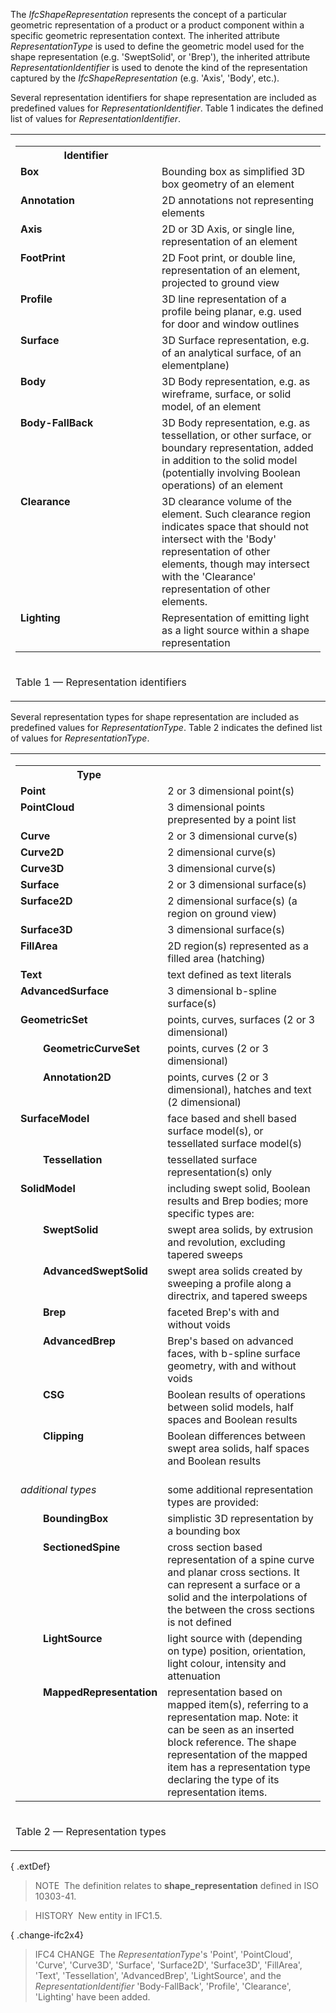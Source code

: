 ﻿The _IfcShapeRepresentation_ represents the concept of a particular geometric representation of a product or a product component within a specific geometric representation context. The inherited attribute _RepresentationType_ is used to define the geometric model used for the shape representation (e.g. 'SweptSolid', or 'Brep'), the inherited attribute _RepresentationIdentifier_ is used to denote the kind of the representation captured by the _IfcShapeRepresentation_ (e.g. 'Axis', 'Body', etc.).

Several representation identifiers for shape representation are included as predefined values for _RepresentationIdentifier_. Table 1 indicates the defined list of values for _RepresentationIdentifier_.

<table>
<tr>
<td>
<table class="gridtable">
<tr>
<th>Identifier</th>
<th>&nbsp;</th>
</tr>
<tr>
<td align="left" valign="top" width="210"><b>Box</b></td>
<td align="left" valign="top">Bounding box as simplified 3D box geometry of an
element</td>
</tr>
<tr>
<td align="left" valign="top" width="210"><b>Annotation</b></td>
<td align="left" valign="top">2D annotations not representing elements</td>
</tr>
<tr>
<td align="left" valign="top" width="210"><b>Axis</b></td>
<td align="left" valign="top">2D or 3D Axis, or single line, representation of
an element</td>
</tr>
<tr>
<td align="left" valign="top" width="210"><b>FootPrint</b></td>
<td align="left" valign="top">2D Foot print, or double line, representation of
an element, projected to ground view</td>
</tr>
<tr>
<td align="left" valign="top" width="210"><b>Profile</b></td>
<td align="left" valign="top">3D line representation of a profile being planar,
e.g. used for door and window outlines</td>
</tr>
<tr>
<td align="left" valign="top" width="210"><b>Surface</b></td>
<td align="left" valign="top">3D Surface representation, e.g. of an analytical
surface, of an elementplane)</td>
</tr>
<tr>
<td align="left" valign="top" width="210"><b>Body</b></td>
<td align="left" valign="top">3D Body representation, e.g. as wireframe,
surface, or solid model, of an element</td>
</tr>
<tr>
<td align="left" valign="top" width="210"><b>Body-FallBack</b></td>
<td align="left" valign="top">3D Body representation, e.g. as tessellation, or
other surface, or boundary representation, added in addition to the solid model
(potentially involving Boolean operations) of an element</td>
</tr>
<tr>
<td align="left" valign="top" width="210"><b>Clearance</b></td>
<td align="left" valign="top">3D clearance volume of the element. Such
clearance region indicates space that should not intersect with the 'Body'
representation of other elements, though may intersect with the 'Clearance'
representation of other elements.</td>
</tr>
<tr>
<td align="left" valign="top" width="210"><b>Lighting</b></td>
<td align="left" valign="top">Representation of emitting light as a light
source within a shape representation</td>
</tr>
</table>
</td>
</tr>
<tr>
<td>
<p class="table">Table 1 &mdash; Representation identifiers</p>
</td>
</tr>
</table>

Several representation types for shape representation are included as predefined values for _RepresentationType_. Table 2 indicates the defined list of values for _RepresentationType_.

<table>
<tr>
<td>
<table class="gridtable">
<tr>
<th colspan="2">Type</th>
<th>&nbsp;</th>
</tr>
<tr>
<td colspan="2" align="left" valign="top" width="20"><b>Point</b></td>
<td align="left" valign="top">2 or 3 dimensional point(s)</td>
</tr>
<tr>
<td colspan="2" align="left" valign="top" width="20"><b>PointCloud</b></td>
<td align="left" valign="top">3 dimensional points prepresented by a point
list</td>
</tr>
<tr>
<td colspan="2" align="left" valign="top" width="20"><b>Curve</b></td>
<td align="left" valign="top">2 or 3 dimensional curve(s)</td>
</tr>
<tr>
<td colspan="2" align="left" valign="top" width="20"><b>Curve2D</b></td>
<td align="left" valign="top">2 dimensional curve(s)</td>
</tr>
<tr>
<td colspan="2" align="left" valign="top" width="20"><b>Curve3D</b></td>
<td align="left" valign="top">3 dimensional curve(s)</td>
</tr>
<tr>
<td colspan="2" align="left" valign="top" width="20"><b>Surface</b></td>
<td align="left" valign="top">2 or 3 dimensional surface(s)</td>
</tr>
<tr>
<td colspan="2" align="left" valign="top" width="20"><b>Surface2D</b></td>
<td align="left" valign="top">2 dimensional surface(s) (a region on ground
view)</td>
</tr>
<tr>
<td colspan="2" align="left" valign="top" width="20"><b>Surface3D</b></td>
<td align="left" valign="top">3 dimensional surface(s)</td>
</tr>
<tr>
<td colspan="2" align="left" valign="top" width="20"><b>FillArea</b></td>
<td align="left" valign="top">2D region(s) represented as a filled area
(hatching)</td>
</tr>
<tr>
<td colspan="2" align="left" valign="top" width="20"><b>Text</b></td>
<td align="left" valign="top">text defined as text literals</td>
</tr>
<tr>
<td colspan="2" align="left" valign="top" width="20">
<b>AdvancedSurface</b></td>
<td>3 dimensional b-spline surface(s)</td>
</tr>
<tr>
<td colspan="2" align="left" valign="top" width="20"><b>GeometricSet</b></td>
<td align="left" valign="top">points, curves, surfaces (2 or 3
dimensional)</td>
</tr>
<tr>
<td align="left" valign="top" width="20"></td>
<td align="left" valign="top" width="180"><b>GeometricCurveSet</b></td>
<td align="left" valign="top">points, curves (2 or 3 dimensional)</td>
</tr>
<tr>
<td align="left" valign="top" width="20"></td>
<td align="left" valign="top" width="180"><b>Annotation2D</b></td>
<td>points, curves (2 or 3 dimensional), hatches and text (2 dimensional)</td>
</tr>
<tr>
<td colspan="2" align="left" valign="top" width="20"><b>SurfaceModel</b></td>
<td align="left" valign="top">face based and shell based surface model(s), or
tessellated surface model(s)</td>
</tr>
<tr>
<td align="left" valign="top" width="20"></td>
<td align="left" valign="top" width="180"><b>Tessellation</b></td>
<td align="left" valign="top">tessellated surface representation(s) only</td>
</tr>
<tr>
<td colspan="2" align="left" valign="top" width="20"><b>SolidModel</b></td>
<td align="left" valign="top">including swept solid, Boolean results and Brep
bodies; more specific types are:</td>
</tr>
<tr>
<td align="left" valign="top" width="20"></td>
<td align="left" valign="top" width="180"><b>SweptSolid</b></td>
<td align="left" valign="top">swept area solids, by extrusion and revolution,
excluding tapered sweeps</td>
</tr>
<tr>
<td align="left" valign="top" width="20"></td>
<td align="left" valign="top" width="180"><b>AdvancedSweptSolid</b></td>
<td align="left" valign="top">swept area solids created by sweeping a profile
along a directrix, and tapered sweeps</td>
</tr>
<tr>
<td align="left" valign="top" width="20"></td>
<td align="left" valign="top" width="180"><b>Brep</b></td>
<td align="left" valign="top">faceted Brep's with and without voids</td>
</tr>
<tr>
<td align="left" valign="top" width="20"></td>
<td align="left" valign="top" width="180"><b>AdvancedBrep</b></td>
<td align="left" valign="top">Brep's based on advanced faces, with b-spline
surface geometry, with and without voids</td>
</tr>
<tr>
<td align="left" valign="top" width="20"></td>
<td align="left" valign="top" width="180"><b>CSG</b></td>
<td align="left" valign="top">Boolean results of operations between solid
models, half spaces and Boolean results</td>
</tr>
<tr>
<td align="left" valign="top" width="20"></td>
<td align="left" valign="top" width="180"><b>Clipping</b></td>
<td align="left" valign="top">Boolean differences between swept area solids,
half spaces and Boolean results</td>
</tr>
<tr>
<td colspan="2" align="left" valign="top" width="20"><em><br>
additional types</em></td>
<td align="left" valign="top"><br>
some additional representation types are provided:</td>
</tr>
<tr>
<td align="left" valign="top" width="20"></td>
<td align="left" valign="top" width="180"><b>BoundingBox</b></td>
<td align="left" valign="top">simplistic 3D representation by a bounding
box</td>
</tr>
<tr>
<td align="left" valign="top" width="20"></td>
<td align="left" valign="top" width="180"><b>SectionedSpine</b></td>
<td align="left" valign="top">cross section based representation of a spine
curve and planar cross sections. It can represent a surface or a solid and the
interpolations of the between the cross sections is not defined</td>
</tr>
<tr>
<td align="left" valign="top" width="20"></td>
<td align="left" valign="top" width="180"><b>LightSource</b></td>
<td align="left" valign="top">light source with (depending on type) position,
orientation, light colour, intensity and attenuation</td>
</tr>
<tr>
<td align="left" valign="top" width="20"></td>
<td align="left" valign="top" width="180"><b>MappedRepresentation</b></td>
<td align="left" valign="top">representation based on mapped item(s), referring
to a representation map. Note: it can be seen as an inserted block reference.
The shape representation of the mapped item has a representation type declaring
the type of its representation items.</td>
</tr>
</table>
</td>
</tr>
<tr>
<td>
<p class="table">Table 2 &mdash; Representation types</p>
</td>
</tr>
</table>

{ .extDef}
> NOTE&nbsp; The definition relates to **shape_representation** defined in ISO 10303-41.

> HISTORY&nbsp; New entity in IFC1.5.

{ .change-ifc2x4}
> IFC4 CHANGE&nbsp; The _RepresentationType_'s 'Point', 'PointCloud', 'Curve', 'Curve3D', 'Surface', 'Surface2D', 'Surface3D', 'FillArea', 'Text', 'Tessellation', 'AdvancedBrep', 'LightSource', and the _RepresentationIdentifier_ 'Body-FallBack', 'Profile', 'Clearance', 'Lighting' have been added.